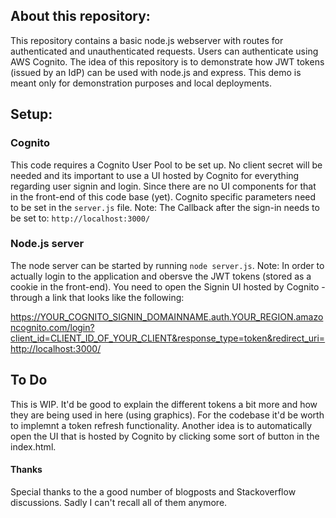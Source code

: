 ## About this repository:
This repository contains a basic node.js webserver with routes for authenticated and unauthenticated requests. Users can authenticate using AWS Cognito.
The idea of this repository is to demonstrate how JWT tokens (issued by an IdP) can be used with node.js and express. This demo is meant only for demonstration purposes and local deployments.

## Setup:
### Cognito
This code requires a Cognito User Pool to be set up. No client secret will be needed and its important to use a UI hosted by Cognito for everything regarding user signin and login. Since there are no UI components for that in the front-end of this code base (yet). Cognito specific parameters need to be set in the ```server.js``` file. Note: The Callback after the sign-in needs to be set to: ```http://localhost:3000/```

### Node.js server
The node server can be started by running ```node server.js```. Note: In order to actually login to the application and obersve the JWT tokens (stored as a cookie in the front-end). You need to open
the Signin UI hosted by Cognito - through a link that looks like the following:

https://YOUR_COGNITO_SIGNIN_DOMAINNAME.auth.YOUR_REGION.amazoncognito.com/login?client_id=CLIENT_ID_OF_YOUR_CLIENT&response_type=token&redirect_uri=http://localhost:3000/

## To Do
This is WIP. It'd be good to explain the different tokens a bit more and how they are being used in here (using graphics). For the codebase it'd be worth to implemnt a token refresh functionality. Another idea is to automatically open the UI that is hosted by Cognito by clicking some sort of button in the index.html.

#### Thanks
Special thanks to the a good number of blogposts and Stackoverflow discussions. Sadly I can't recall all of them anymore.
